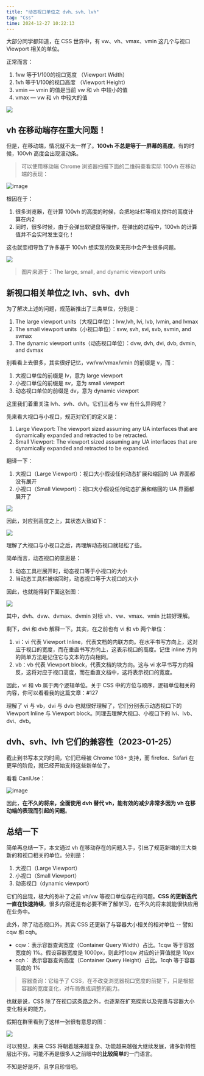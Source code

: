 ```yaml
---
title: "动态视口单位之 dvh、svh、lvh"
tag: "Css"
time: 2024-12-27 10:22:13
---
```


大部分同学都知道，在 CSS 世界中，有 vw、vh、vmax、vmin 这几个与视口 Viewport 相关的单位。

正常而言：

1. 1vw 等于1/100的视口宽度 （Viewport Width）
2. 1vh 等于1/100的视口高度 （Viewport Height）
3. vmin — vmin 的值是当前 vw 和 vh 中较小的值
4. vmax — vw 和 vh 中较大的值

![](../imgs/129/17f6aad465.png)

## vh 在移动端存在重大问题！

但是，在移动端，情况就不太一样了。**100vh 不总是等于一屏幕的高度**。有的时候，100vh 高度会出现滚动条。

> 可以使用移动端 Chrome 浏览器扫描下面的二维码查看实际 100vh 在移动端的表现：

![image](../imgs/129/d257628f4c.png)

根因在于：

1. 很多浏览器，在计算 100vh 的高度的时候，会把地址栏等相关控件的高度计算在内2
2. 同时，很多时候，由于会弹出软键盘等操作，在弹出的过程中，100vh 的计算值并不会实时发生变化！

这也就变相导致了许多基于 100vh 想实现的效果无形中会产生很多问题。

![](../imgs/129/2c4ebbd49a.png)

> 图片来源于：The large, small, and dynamic viewport units

## 新视口相关单位之 lvh、svh、dvh

为了解决上述的问题，规范新推出了三类单位，分别是：

1. The large viewport units（大视口单位）：lvw,lvh, lvi, lvb, lvmin, and lvmax
2. The small viewport units（小视口单位）：svw, svh, svi, svb, svmin, and svmax
3. The dynamic viewport units（动态视口单位）：dvw, dvh, dvi, dvb, dvmin, and dvmax

别看看上去很多，其实很好记忆，vw/vw/vmax/vmin 的前缀是 v，而：

1. 大视口单位的前缀是 lv，意为 large viewport
2. 小视口单位的前缀是 sv，意为 small viewport
3. 动态视口单位的前缀是 dv，意为 dynamic viewport

这里我们着重关注 lvh、svh、dvh。它们三者与 vw 有什么异同呢？

先来看大视口与小视口，规范对它们的定义是：

1. Large Viewport: The viewport sized assuming any UA interfaces that are dynamically expanded and retracted to be retracted.
2. Small Viewport: The viewport sized assuming any UA interfaces that are dynamically expanded and retracted to be expanded.

翻译一下：

1. 大视口（Large Viewport）：视口大小假设任何动态扩展和缩回的 UA 界面都没有展开
2. 小视口（Small Viewport）：视口大小假设任何动态扩展和缩回的 UA 界面都展开了

![](../imgs/129/0402321f52.png)

因此，对应到高度之上，其状态大致如下：

![](../imgs/129/52398080f0.png)

理解了大视口与小视口之后，再理解动态视口就轻松了些。

简单而言，动态视口的意思是：

1. 动态工具栏展开时，动态视口等于小视口的大小
2. 当动态工具栏被缩回时，动态视口等于大视口的大小

因此，也就能得到下面这张图：

![](../imgs/129/85d329a277.png)

其中，dvh、dvw、dvmax、dvmin 对标 vh、vw、vmax、vmin 比较好理解。

剩下，dvi 和 dvb 解释一下。其实，在之前也有 vi 和 vb 两个单位：

1. vi：vi 代表 Viewport Inline，代表文档的内联方向。在水平书写方向上，这对应于视口的宽度，而在垂直书写方向上，这表示视口的高度。记住 inline 方向的简单方法是记住它与文本的方向相同。
2. vb：vb 代表 Viewport block，代表文档的块方向。这与 vi 水平书写方向相反，这将对应于视口高度，而在垂直文档中，这将表示视口的宽度。

因此，vi 和 vb 属于两个逻辑单位。关于 CSS 中的方位与顺序，逻辑单位相关的内容，你可以看看我的这篇文章：#127

理解了 vi 与 vb，dvi 与 dvb 也就很好理解了，它们分别表示动态视口下的 Viewport Inline 与 Viewport block。同理去理解大视口、小视口下的 lvi、lvb、dvi、dvb。

## dvh、svh、lvh 它们的兼容性（2023-01-25）

截止到书写本文的时间，它们已经被 Chrome 108+ 支持，而 firefox、Safari 在更早的阶段，就已经开始支持这些新单位了。

看看 CanIUse：

![image](../imgs/129/b9c7eef364.png)

因此，**在不久的将来，全面使用 dvh 替代 vh，能有效的减少非常多因为 vh 在移动端的表现而引起的问题**。

## 总结一下

简单再总结一下，本文通过 vh 在移动存在的问题入手，引出了规范新增的三大类新的和视口相关的单位。分别是：

1. 大视口（Large Viewport）
2. 小视口（Small Viewport）
3. 动态视口（dynamic viewport）

它们的出现，极大的弥补了之前 vh/vw 等视口单位存在的问题。**CSS 的更新迭代一直在快速持续**，很多内容还是有必要不断了解学习，在不久的将来就能很快应用在业务中。

此外，除了动态视口外，其实 CSS 还更新了与容器大小相关的相对单位 -- 譬如 cqw 和 cqh。

- cqw：表示容器查询宽度（Container Query Width）占比。1cqw 等于容器宽度的 1%。假设容器宽度是 1000px，则此时1cqw 对应的计算值就是 10px
- cqh： 表示容器查询高度（Container Query Height）占比。1cqh 等于容器高度的 1%

> 容器查询：它给予了 CSS，在不改变浏览器视口宽度的前提下，只是根据容器的宽度变化，对布局做成调整的能力。

也就是说，CSS 除了在视口这条路之外，也逐渐在扩充探索以及完善与容器大小变化相关的能力。

假期在群里看到了这样一张很有意思的图：

![](../imgs/129/e74ba5f300.png)

可以预见，未来 CSS 将朝着越来越复杂、功能越来越强大继续发展，诸多新特性层出不穷。可能不再是很多人之前眼中的**比较简单**的一门语言。

不知是好是坏，且学且珍惜吧。